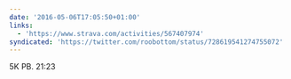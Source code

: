 ```yaml
---
date: '2016-05-06T17:05:50+01:00'
links:
  - 'https://www.strava.com/activities/567407974'
syndicated: 'https://twitter.com/roobottom/status/728619541274755072'
---
```

5K PB. 21:23 
